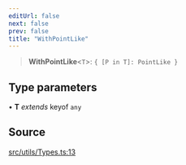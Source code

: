 ```yaml
---
editUrl: false
next: false
prev: false
title: "WithPointLike"
---
```


> **WithPointLike**\<`T`\>: `{ [P in T]: PointLike }`

## Type parameters

• **T** *extends* keyof `any`

## Source

[src/utils/Types.ts:13](https://github.com/relishinc/dill-pixel/blob/c79d8e8552aaa0f13a29535c819ae67d025b4669/src/utils/Types.ts#L13)
